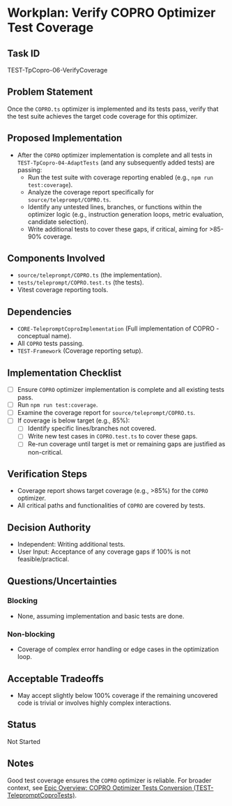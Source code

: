 # Workplan: Verify COPRO Optimizer Test Coverage

## Task ID
TEST-TpCopro-06-VerifyCoverage

## Problem Statement
Once the `COPRO.ts` optimizer is implemented and its tests pass, verify that the test suite achieves the target code coverage for this optimizer.

## Proposed Implementation
- After the `COPRO` optimizer implementation is complete and all tests in `TEST-TpCopro-04-AdaptTests` (and any subsequently added tests) are passing:
    - Run the test suite with coverage reporting enabled (e.g., `npm run test:coverage`).
    - Analyze the coverage report specifically for `source/teleprompt/COPRO.ts`.
    - Identify any untested lines, branches, or functions within the optimizer logic (e.g., instruction generation loops, metric evaluation, candidate selection).
    - Write additional tests to cover these gaps, if critical, aiming for >85-90% coverage.

## Components Involved
- `source/teleprompt/COPRO.ts` (the implementation).
- `tests/teleprompt/COPRO.test.ts` (the tests).
- Vitest coverage reporting tools.

## Dependencies
- `CORE-TelepromptCoproImplementation` (Full implementation of COPRO - conceptual name).
- All `COPRO` tests passing.
- `TEST-Framework` (Coverage reporting setup).

## Implementation Checklist
- [ ] Ensure `COPRO` optimizer implementation is complete and all existing tests pass.
- [ ] Run `npm run test:coverage`.
- [ ] Examine the coverage report for `source/teleprompt/COPRO.ts`.
- [ ] If coverage is below target (e.g., 85%):
    - [ ] Identify specific lines/branches not covered.
    - [ ] Write new test cases in `COPRO.test.ts` to cover these gaps.
    - [ ] Re-run coverage until target is met or remaining gaps are justified as non-critical.

## Verification Steps
- Coverage report shows target coverage (e.g., >85%) for the `COPRO` optimizer.
- All critical paths and functionalities of `COPRO` are covered by tests.

## Decision Authority
- Independent: Writing additional tests.
- User Input: Acceptance of any coverage gaps if 100% is not feasible/practical.

## Questions/Uncertainties
### Blocking
- None, assuming implementation and basic tests are done.

### Non-blocking
- Coverage of complex error handling or edge cases in the optimization loop.

## Acceptable Tradeoffs
- May accept slightly below 100% coverage if the remaining uncovered code is trivial or involves highly complex interactions.

## Status
Not Started

## Notes
Good test coverage ensures the `COPRO` optimizer is reliable.
For broader context, see [Epic Overview: COPRO Optimizer Tests Conversion (TEST-TelepromptCoproTests)](../../docs/planning/workplans/TEST-TelepromptCoproTests.md).
